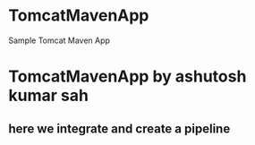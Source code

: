 # TomcatMavenApp
Sample Tomcat Maven App
# TomcatMavenApp by ashutosh kumar sah 
## here we integrate and create a pipeline 

